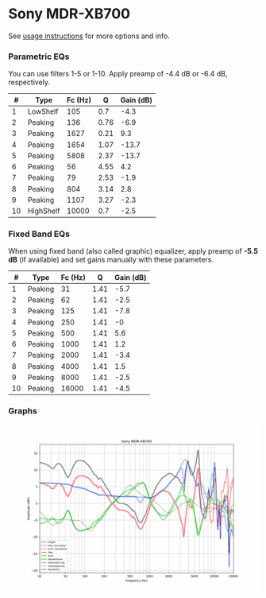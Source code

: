 # Sony MDR-XB700
See [usage instructions](https://github.com/jaakkopasanen/AutoEq#usage) for more options and info.

### Parametric EQs
You can use filters 1-5 or 1-10. Apply preamp of -4.4 dB or -6.4 dB, respectively.

|   # | Type      |   Fc (Hz) |    Q |   Gain (dB) |
|-----|-----------|-----------|------|-------------|
|   1 | LowShelf  |       105 | 0.7  |        -4.3 |
|   2 | Peaking   |       136 | 0.76 |        -6.9 |
|   3 | Peaking   |      1627 | 0.21 |         9.3 |
|   4 | Peaking   |      1654 | 1.07 |       -13.7 |
|   5 | Peaking   |      5808 | 2.37 |       -13.7 |
|   6 | Peaking   |        56 | 4.55 |         4.2 |
|   7 | Peaking   |        79 | 2.53 |        -1.9 |
|   8 | Peaking   |       804 | 3.14 |         2.8 |
|   9 | Peaking   |      1107 | 3.27 |        -2.3 |
|  10 | HighShelf |     10000 | 0.7  |        -2.5 |

### Fixed Band EQs
When using fixed band (also called graphic) equalizer, apply preamp of **-5.5 dB** (if available) and set gains manually with these parameters.

|   # | Type    |   Fc (Hz) |    Q |   Gain (dB) |
|-----|---------|-----------|------|-------------|
|   1 | Peaking |        31 | 1.41 |        -5.7 |
|   2 | Peaking |        62 | 1.41 |        -2.5 |
|   3 | Peaking |       125 | 1.41 |        -7.8 |
|   4 | Peaking |       250 | 1.41 |        -0   |
|   5 | Peaking |       500 | 1.41 |         5.6 |
|   6 | Peaking |      1000 | 1.41 |         1.2 |
|   7 | Peaking |      2000 | 1.41 |        -3.4 |
|   8 | Peaking |      4000 | 1.41 |         1.5 |
|   9 | Peaking |      8000 | 1.41 |        -2.5 |
|  10 | Peaking |     16000 | 1.41 |        -4.5 |

### Graphs
![](./Sony%20MDR-XB700.png)
